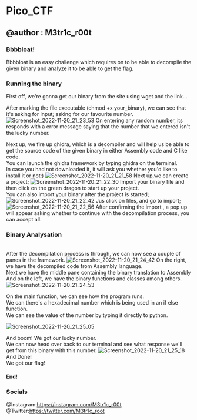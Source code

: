 # Pico_CTF
## @author : M3tr1c_r00t
### Bbbbloat!
Bbbbloat is an easy challenge which requires on to be able to decompile the given binary and analyze it to be able to get the flag.

### Running the binary
First off, we're gonna get our binary from the site using wget and the link...

After marking the file executable (chmod +x your_binary), we can see that it's asking for input; asking for our favourite number.
![Screenshot_2022-11-20_21_23_53](https://user-images.githubusercontent.com/99975622/204566602-d24b394e-4495-4cba-bbce-ddd9e41c4f08.png)
On entering any random number, its responds with a error message saying that the number that we entered isn't the lucky number.

Next up, we fire up ghidra, which is a decompiler and will help us be able to get the source code of the given binary in either Assembly code and C like code.
<br>You can launch the ghidra framework by typing ghidra on the terminal.
<br>In case you had not downloaded it, it will ask you whether you'd like to install it or not:)
![Screenshot_2022-11-20_21_21_58](https://user-images.githubusercontent.com/99975622/204599020-6224b082-e959-4d9a-abaf-130968b10131.png)
Next up,we can create a project;
![Screenshot_2022-11-20_21_22_30](https://user-images.githubusercontent.com/99975622/204599146-f927c463-d853-4324-8c31-081986ac4f51.png)
Import your binary file and then click on the green dragon to start up your project.
<br>You can also import your binary after the project is started;
![Screenshot_2022-11-20_21_22_42](https://user-images.githubusercontent.com/99975622/204599549-c22ff1b1-a575-49cd-9e12-c13c7b5fbec3.png)
Jus click on files, and go to import;
![Screenshot_2022-11-20_21_22_56](https://user-images.githubusercontent.com/99975622/204599671-5a219758-53a3-48ba-a3bf-910312d7ea75.png)
After confirming the import , a pop up will appear asking whether to continue with the decompilation process, you can accept all.
### Binary Analysation
<br>After the decompilation process is through, we can now see a couple of panes in the framework. 
![Screenshot_2022-11-20_21_24_42](https://user-images.githubusercontent.com/99975622/204599952-0590dc1a-4783-4488-919f-85c27dd37a16.png)
On the right, we have the decompiled code from Assembly language.
<br>Next we have the middle pane containing the binary translation to Assembly
<br> And on the left, we have the binary functions and classes among others.
![Screenshot_2022-11-20_21_24_53](https://user-images.githubusercontent.com/99975622/204600698-3d6d7fd6-46c5-4a60-bd98-070d2e5aa675.png)

On the main function, we can see how the program runs.
<br>We can there's a hexadecimal number which is being used in an if else function.
<br>We can see the value of the number by typing it directly to python.

![Screenshot_2022-11-20_21_25_05](https://user-images.githubusercontent.com/99975622/204601414-326b044e-5dc0-4207-921c-4c47b8c16d1b.png)

And boom! We got our lucky number.
<br> We can now head over back to our terminal and see what response we'll get from this binary with this number.
![Screenshot_2022-11-20_21_25_18](https://user-images.githubusercontent.com/99975622/204601725-98ab1817-f727-421e-8bfd-516661ec1fb5.png)
And Done!
<br> We got our flag!
#### End!

### Socials
@Instagram:https://instagram.com/M3tr1c_r00t
<br>@Twitter:https://twitter.com/M3tr1c_root
